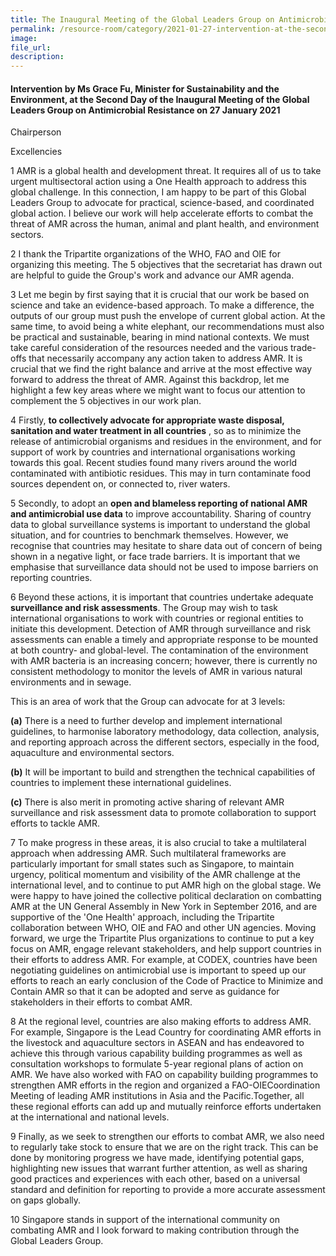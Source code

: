 ```yaml
---  
title: The Inaugural Meeting of the Global Leaders Group on Antimicrobial Resistance (Second Day) - Ms Grace Fu  
permalink: /resource-room/category/2021-01-27-intervention-at-the-second-day-of-the-inaugural-meeting-of-the-GLG-on-AMR/  
image:  
file_url:  
description:  
---  
```


#### Intervention by Ms Grace Fu, Minister for Sustainability and the Environment, at the Second Day of the Inaugural Meeting of the Global Leaders Group on Antimicrobial Resistance on 27 January 2021  

Chairperson

Excellencies

1 AMR is a global health and development threat. It requires all of us to take urgent multisectoral action using a One Health approach to address this global challenge. In this connection, I am happy to be part of this Global Leaders Group to advocate for practical, science-based, and coordinated global action. I believe our work will help accelerate efforts to combat the threat of AMR across the human, animal and plant health, and environment sectors.

2 I thank the Tripartite organizations of the WHO, FAO and OIE for organizing this meeting. The 5 objectives that the secretariat has drawn out are helpful to guide the Group&#39;s work and advance our AMR agenda.

3 Let me begin by first saying that it is crucial that our work be based on science and take an evidence-based approach. To make a difference, the outputs of our group must push the envelope of current global action. At the same time, to avoid being a white elephant, our recommendations must also be practical and sustainable, bearing in mind national contexts. We must take careful consideration of the resources needed and the various trade-offs that necessarily accompany any action taken to address AMR. It is crucial that we find the right balance and arrive at the most effective way forward to address the threat of AMR. Against this backdrop, let me highlight a few key areas where we might want to focus our attention to complement the 5 objectives in our work plan.

4 Firstly, **to collectively advocate for appropriate waste disposal, sanitation and water treatment in all countries** , so as to minimize the release of antimicrobial organisms and residues in the environment, and for support of work by countries and international organisations working towards this goal. Recent studies found many rivers around the world contaminated with antibiotic residues. This may in turn contaminate food sources dependent on, or connected to, river waters.

5 Secondly, to adopt an **open and blameless reporting of national AMR and antimicrobial use data** to improve accountability. Sharing of country data to global surveillance systems is important to understand the global situation, and for countries to benchmark themselves. However, we recognise that countries may hesitate to share data out of concern of being shown in a negative light, or face trade barriers. It is important that we emphasise that surveillance data should not be used to impose barriers on reporting countries.

6 Beyond these actions, it is important that countries undertake adequate **surveillance and risk assessments**. The Group may wish to task international organisations to work with countries or regional entities to initiate this development. Detection of AMR through surveillance and risk assessments can enable a timely and appropriate response to be mounted at both country- and global-level. The contamination of the environment with AMR bacteria is an increasing concern; however, there is currently no consistent methodology to monitor the levels of AMR in various natural environments and in sewage.

This is an area of work that the Group can advocate for at 3 levels:

**(a)** There is a need to further develop and implement international guidelines, to harmonise laboratory methodology, data collection, analysis, and reporting approach across the different sectors, especially in the food, aquaculture and environmental sectors.

**(b)** It will be important to build and strengthen the technical capabilities of countries to implement these international guidelines.

**(c)** There is also merit in promoting active sharing of relevant AMR surveillance and risk assessment data to promote collaboration to support efforts to tackle AMR.

7 To make progress in these areas, it is also crucial to take a multilateral approach when addressing AMR. Such multilateral frameworks are particularly important for small states such as Singapore, to maintain urgency, political momentum and visibility of the AMR challenge at the international level, and to continue to put AMR high on the global stage. We were happy to have joined the collective political declaration on combatting AMR at the UN General Assembly in New York in September 2016, and are supportive of the &#39;One Health&#39; approach, including the Tripartite collaboration between WHO, OIE and FAO and other UN agencies. Moving forward, we urge the Tripartite Plus organizations to continue to put a key focus on AMR, engage relevant stakeholders, and help support countries in their efforts to address AMR. For example, at CODEX, countries have been negotiating guidelines on antimicrobial use is important to speed up our efforts to reach an early conclusion of the Code of Practice to Minimize and Contain AMR so that it can be adopted and serve as guidance for stakeholders in their efforts to combat AMR.

8 At the regional level, countries are also making efforts to address AMR. For example, Singapore is the Lead Country for coordinating AMR efforts in the livestock and aquaculture sectors in ASEAN and has endeavored to achieve this through various capability building programmes as well as consultation workshops to formulate 5-year regional plans of action on AMR. We have also worked with FAO on capability building programmes to strengthen AMR efforts in the region and organized a FAO-OIECoordination Meeting of leading AMR institutions in Asia and the Pacific.Together, all these regional efforts can add up and mutually reinforce efforts undertaken at the international and national levels.

9 Finally, as we seek to strengthen our efforts to combat AMR, we also need to regularly take stock to ensure that we are on the right track. This can be done by monitoring progress we have made, identifying potential gaps, highlighting new issues that warrant further attention, as well as sharing good practices and experiences with each other, based on a universal standard and definition for reporting to provide a more accurate assessment on gaps globally.

10 Singapore stands in support of the international community on combating AMR and I look forward to making contribution through the Global Leaders Group.
